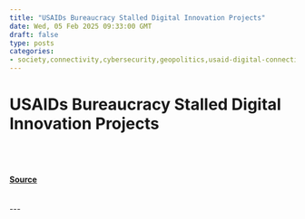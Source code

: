 ```yaml
---
title: "USAIDs Bureaucracy Stalled Digital Innovation Projects"
date: Wed, 05 Feb 2025 09:33:00 GMT
draft: false
type: posts
categories: 
- society,connectivity,cybersecurity,geopolitics,usaid-digital-connectivity,usaid-shutdown,usaid-in-the-pacifics,pacific-digital-initiative
---
```

# USAIDs Bureaucracy Stalled Digital Innovation Projects

<br/>

<br/>


#### [Source](https://hackernoon.com/usaids-bureaucracy-stalled-digital-innovation-projects?source=rss)

<br/>
---
